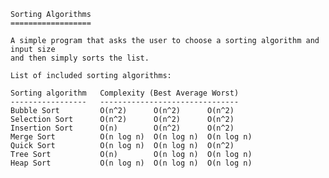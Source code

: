     Sorting Algorithms
    ==================

    A simple program that asks the user to choose a sorting algorithm and input size 
    and then simply sorts the list. 

    List of included sorting algorithms:

    Sorting algorithm   Complexity (Best Average Worst)
    -----------------   -------------------------------
    Bubble Sort         O(n^2)      O(n^2)      O(n^2)
    Selection Sort      O(n^2)      O(n^2)      O(n^2)
    Insertion Sort      O(n)        O(n^2)      O(n^2)
    Merge Sort          O(n log n)  O(n log n)  O(n log n)
    Quick Sort          O(n log n)  O(n log n)  O(n^2)
    Tree Sort           O(n)        O(n log n)  O(n log n)
    Heap Sort           O(n log n)  O(n log n)  O(n log n)